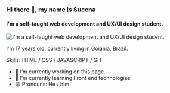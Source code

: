 ### Hi there 👋, my name is Sucena
#### I'm a self-taught web development and UX/UI design student.
![I'm a self-taught web development and UX/UI design student.](https://raw.githubusercontent.com/sucena29/sucena29/main/assets/banner.png)

I'm 17 years old, currently living in Goiânia, Brazil.

Skills: HTML / CSS / JAVASCRIPT / GIT

- 🔭 I’m currently working on this page. 
- 🌱 I’m currently learning Front end technologies 
- 😄 Pronouns: He / him 
